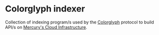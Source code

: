 # Colorglyph indexer

Collection of indexing program/s used by the [Colorglyph](https://github.com/colorglyph) protocol to build API/s on [Mercury's Cloud Infrastructure](https://mercurydata.app/).
